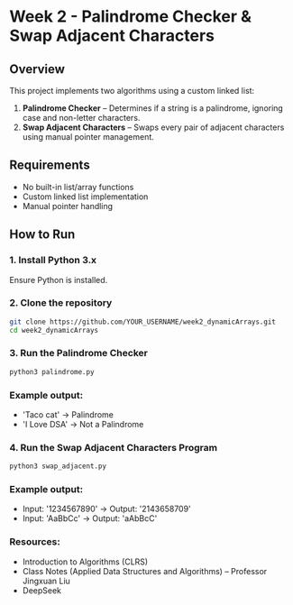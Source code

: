 # Week 2 - Palindrome Checker & Swap Adjacent Characters

## Overview
This project implements two algorithms using a custom linked list:
1. **Palindrome Checker** – Determines if a string is a palindrome, ignoring case and non-letter characters.
2. **Swap Adjacent Characters** – Swaps every pair of adjacent characters using manual pointer management.

## Requirements
- No built-in list/array functions
- Custom linked list implementation
- Manual pointer handling

## How to Run
### 1. Install Python 3.x
Ensure Python is installed.

### 2. Clone the repository
```bash
git clone https://github.com/YOUR_USERNAME/week2_dynamicArrays.git
cd week2_dynamicArrays
```

### 3. Run the Palindrome Checker
```bash
python3 palindrome.py
```

### Example output:
- 'Taco cat' -> Palindrome
- 'I Love DSA' -> Not a Palindrome

### 4. Run the Swap Adjacent Characters Program
```bash
python3 swap_adjacent.py
```

### Example output:
- Input: '1234567890' -> Output: '2143658709'
- Input: 'AaBbCc' -> Output: 'aAbBcC'

### Resources:
- Introduction to Algorithms (CLRS)
- Class Notes (Applied Data Structures and Algorithms) – Professor Jingxuan Liu
- DeepSeek